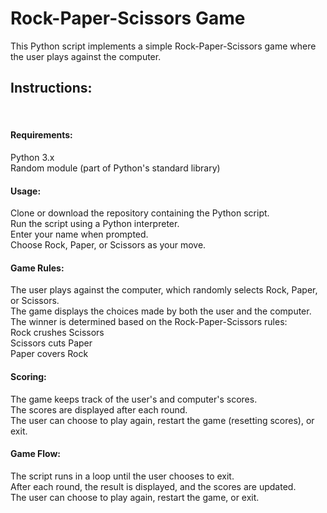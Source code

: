 <h1>Rock-Paper-Scissors Game</h1>
This Python script implements a simple Rock-Paper-Scissors game where the user plays against the computer.

<h2>Instructions:</h2><br>
<h4>Requirements:</h4>

Python 3.x<br>
Random module (part of Python's standard library)

<h4>Usage:</h4>

Clone or download the repository containing the Python script.<br>
Run the script using a Python interpreter.<br>
Enter your name when prompted.<br>
Choose Rock, Paper, or Scissors as your move.<br>

<h4>Game Rules:</h4>

The user plays against the computer, which randomly selects Rock, Paper, or Scissors.<br>
The game displays the choices made by both the user and the computer.<br>
The winner is determined based on the Rock-Paper-Scissors rules:<br>
Rock crushes Scissors<br>
Scissors cuts Paper<br>
Paper covers Rock<br>

<h4>Scoring:</h4>

The game keeps track of the user's and computer's scores.<br>
The scores are displayed after each round.<br>
The user can choose to play again, restart the game (resetting scores), or exit.<br>

<h4>Game Flow:</h4>

The script runs in a loop until the user chooses to exit.<br>
After each round, the result is displayed, and the scores are updated.<br>
The user can choose to play again, restart the game, or exit.<br>
